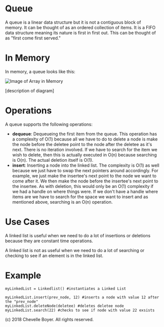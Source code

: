 # Queue

A queue is a linear data structure but it is not a contiguous block of memory. It can be thought of as an ordered collection of items. It is a FIFO data structure meaning its nature is first in first out. This can be thought of as "first come first served."

# In Memory

In memory, a queue looks like this:

![Image of Array in Memory](images/array_memory.png)

\[description of diagram\]

# Operations

A queue supports the following operations:

* **dequeue**: Dequeueing the first item from the queue. This operation has a complexity of O(1) because all we have to do to delete a node is make the node before the deletee point to the node after the deletee as it's next. There is no iteration involved. If we have to search for the item we wish to delete, then this is actually executed in O(n) because searching is O(n). The actual deletion itself is O(1).
* **insert**: Inserting a node into the linked list. The complexity is O(1) as well because we just have to swap the next pointers around accordingly. For example, we just make the insertee's next point to the node we want to come after it. We then make the node before the insertee's next point to the insertee. As with deletion, this would only be an O(1) complexity if we had a handle on where things were. If we don't have a handle where items are we have to search for the space we want to insert and as mentioned above, searching is an O(n) operation.

# Use Cases

A linked list is useful when we need to do a lot of insertions or deletions because they are constant time operations.

A linked list is not as useful when we need to do a lot of searching or checking to see if an element is in the linked list.

# Example

```
myLinkedList = Linkedlist() #instantiates a Linked List

myLinkedList.insert(prev_node, 12) #inserts a node with value 12 after the "prev_node"
myLinkedList.deleteNode(deletee) #deletes deletee node
myLinkedList.search(22) #checks to see if node with value 22 exsists
```

(c) 2018 Chevelle Boyer. All rights reserved.